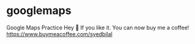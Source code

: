 # googlemaps
Google Maps Practice
Hey 👋 If you like it. You can now buy me a coffee! 
https://www.buymeacoffee.com/syedbilal
